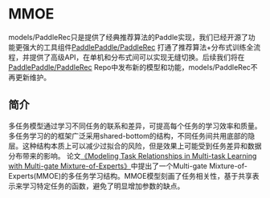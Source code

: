 # MMOE

models/PaddleRec只是提供了经典推荐算法的Paddle实现，我们已经开源了功能更强大的工具组件[PaddlePaddle/PaddleRec](https://github.com/PaddlePaddle/PaddleRec) 打通了推荐算法+分布式训练全流程，并提供了高级API，在单机和分布式间可以实现无缝切换。后续我们将在[PaddlePaddle/PaddleRec](https://github.com/PaddlePaddle/PaddleRec) Repo中发布新的模型和功能，models/PaddleRec不再更新维护。

## 简介

多任务模型通过学习不同任务的联系和差异，可提高每个任务的学习效率和质量。多任务学习的的框架广泛采用shared-bottom的结构，不同任务间共用底部的隐层。这种结构本质上可以减少过拟合的风险，但是效果上可能受到任务差异和数据分布带来的影响。  论文[《Modeling Task Relationships in Multi-task Learning with Multi-gate Mixture-of-Experts》]( https://www.kdd.org/kdd2018/accepted-papers/view/modeling-task-relationships-in-multi-task-learning-with-multi-gate-mixture- )中提出了一个Multi-gate Mixture-of-Experts(MMOE)的多任务学习结构。MMOE模型刻画了任务相关性，基于共享表示来学习特定任务的函数，避免了明显增加参数的缺点。
